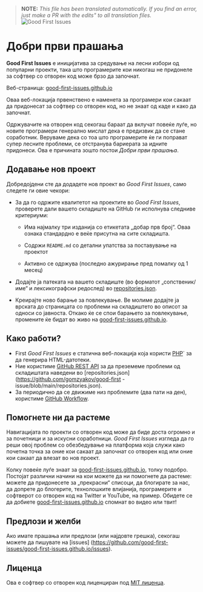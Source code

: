 >**NOTE:** _This file has been translated automatically. If you find an error, just make a PR with the edits" to all translation files._
![Good First Issues](../assets/github/social-preview.png)

# Добри први прашања

**Good First Issues** е иницијатива за средување на лесни избори од популарни проекти, така што програмерите кои никогаш не придонеле за софтвер со отворен код може брзо да започнат.

Веб-страница: [good-first-issues.github.io](https://good-first-issues.github.io)

Оваа веб-локација првенствено е наменета за програмери кои сакаат да придонесат за софтвер со отворен код, но не знаат од каде и како да започнат.

Одржувачите на отворен код секогаш бараат да вклучат повеќе луѓе, но новите програмери генерално мислат дека е предизвик да се стане соработник. Веруваме дека со тоа што програмерите ќе ги поправат супер лесните проблеми, се отстранува бариерата за идните придонеси. Ова е причината зошто постои *Добри први прашања*.

## Додавање нов проект

Добредојдени сте да додадете нов проект во *Good First Issues*, само следете ги овие чекори:

- За да го одржите квалитетот на проектите во *Good First Issues*, проверете дали вашето складиште на GitHub ги исполнува следниве критериуми:

     - Има најмалку три изданија со етикетата „добар прв број“. Оваа ознака стандардно е веќе присутна на сите складишта.

     - Содржи `README.md` со детални упатства за поставување на проектот

     - Активно се одржува (последно ажурирање пред помалку од 1 месец)

- Додајте ја патеката на вашето складиште (во форматот „сопственик/име“ и лексикографски редослед) во [repositories.json](https://github.com/gomzyakov/good-first-issue/blob/main/repositories.json).

- Креирајте ново барање за повлекување. Ве молиме додајте ја врската до страницата со проблеми на складиштето во описот за односи со јавноста. Откако ќе се спои барањето за повлекување, промените ќе бидат во живо на [good-first-issues.github.io](https://good-first-issues.github.io).

## Како работи?

- First *Good First Issues* е статична веб-локација која користи [PHP](https://www.php.net)` за да генерира HTML-датотеки.
- Ние користиме [GitHub REST API](https://docs.github.com/en/rest) за да преземеме проблеми од складиштата наведени во [repositories.json](https://github.com/gomzyakov/good-first -issue/blob/main/repositories.json).
- За периодично да се движиме низ проблемите (два пати на ден), користиме [GitHub Workflow](https://docs.github.com/en/actions/using-workflows).

## Помогнете ни да растеме

Навигацијата по проекти со отворен код може да биде доста огромно и за почетници и за искусни соработници. *Good First Issues* изгледа да го реши овој проблем со обезбедување на платформа која служи како почетна точка за оние кои сакаат да започнат со отворен код или оние кои сакаат да влезат во нов проект.

Колку повеќе луѓе знаат за [good-first-issues.github.io](https://good-first-issues.github.io), толку подобро. Постојат различни начини на кои можете да ни помогнете да растеме: можете да придонесете за „прекрасни“ списоци, да блогирате за нас, да допрете до блогерите, технолошките влијанија, програмерите и софтверот со отворен код на Twitter и YouTube, на пример. Обидете се да добиете [good-first-issues.github.io](https://good-first-issues.github.io) спомнат во видео или твит!

## Предлози и желби

Ако имате прашања или предлози (или најдовте грешка), секогаш можете да пишувате на [issues] (https://github.com/good-first-issues/good-first-issues.github.io/issues).

## Лиценца

Ова е софтвер со отворен код лиценциран под [MIT лиценца](https://github.com/good-first-issues/good-first-issues.github.io/blob/main/LICENSE).
